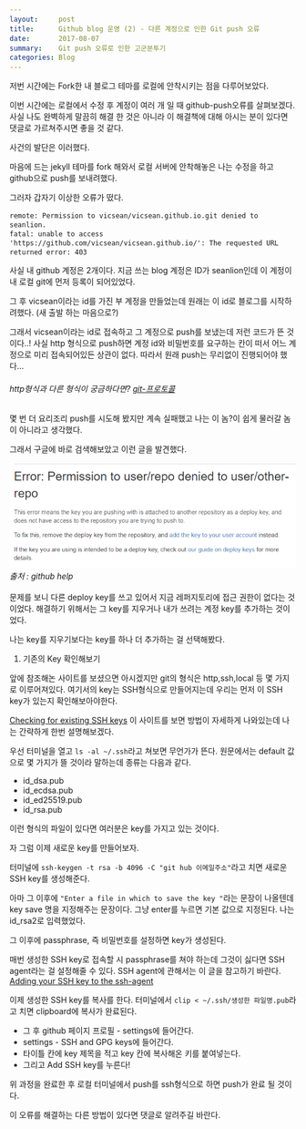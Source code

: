 ```yaml
---
layout:     post
title:      Github blog 운영 (2) - 다른 계정으로 인한 Git push 오류 
date:       2017-08-07
summary:    Git push 오류로 인한 고군분투기
categories: Blog
---
```

저번 시간에는 Fork한 내 블로그 테마를 로컬에 안착시키는 점을 다루어보았다. 

이번 시간에는 로컬에서 수정 후 계정이 여러 개 일 때 github-push오류를 살펴보겠다. 사실 나도 완벽하게 말끔히 해결 한 것은 아니라 이 해결책에 대해 아시는 분이 있다면 댓글로 가르쳐주시면 좋을 것 같다. 

사건의 발단은 이러했다.

마음에 드는 jekyll 테마를 fork 해와서 로컬 서버에 안착해놓은 나는 수정을 하고 github으로 push를 보내려했다.

그러자 갑자기 이상한 오류가 떴다.
```
remote: Permission to vicsean/vicsean.github.io.git denied to seanlion.
fatal: unable to access 'https://github.com/vicsean/vicsean.github.io/': The requested URL returned error: 403
```

사실 내 github 계정은 2개이다. 
지금 쓰는 blog 계정은 ID가 seanlion인데 이 계정이 내 로컬 git에 먼저 등록이 되어있었다.

그 후 vicsean이라는 id를 가진 부 계정을 만들었는데 원래는 이 id로 블로그를 시작하려했다. (새 출발 하는 마음으로?)
 
그래서 vicsean이라는 id로 접속하고 그 계정으로 push를 보냈는데 저런 코드가 뜬 것이다..! 사실 http 형식으로 push하면 계정 id와 비밀번호를 요구하는 칸이 떠서 어느 계정으로 미리 접속되어있든 상관이 없다. 따라서 원래 push는 무리없이 진행되어야 했다... 

###### http형식과 다른 형식이 궁금하다면?  [git-프로토콜](https://git-scm.com/book/ko/v1/Git-%EC%84%9C%EB%B2%84-%ED%94%84%EB%A1%9C%ED%86%A0%EC%BD%9C)

몇 번 더 요리조리 push를 시도해 봤지만 계속 실패했고 나는 이 놈?이 쉽게 물러갈 놈이 아니라고 생각했다.

그래서 구글에 바로 검색해보았고 이런 글을 발견했다. 
<br>

<img src ="/images/github_pusherror.PNG" alt ="alt text" width="750" height=""/>

<div class ="align-center"><em>출처 : github help</em></div>

<br>
문제를 보니 다른 deploy key를 쓰고 있어서 지금 레퍼지토리에 접근 권한이 없다는 것이었다. 해결하기 위해서는 그 key를 지우거나 내가 쓰려는 계정 key를 추가하는 것이었다. 

나는 key를 지우기보다는 key를 하나 더 추가하는 걸 선택해봤다.

1. 기존의 Key 확인해보기

앞에 참조해논 사이트를 보셨으면 아시겠지만 git의 형식은 http,ssh,local 등 몇 가지로 이루어져있다. 
여기서의 key는 SSH형식으로 만들어지는데 우리는 먼저 이 SSH key가 있는지 확인해보아야한다. 

[Checking for existing SSH keys](https://help.github.com/articles/checking-for-existing-ssh-keys/) 이 사이트를 보면 방법이 자세하게 나와있는데 나는 간략하게 한번 설명해보겠다. 

우선 터미널을 열고 `ls -al ~/.ssh`라고 쳐보면 무언가가 뜬다.
원문에서는 default 값으로 몇 가지가 뜰 것이라 말하는데 종류는 다음과 같다.
- id_dsa.pub
- id_ecdsa.pub
- id_ed25519.pub
- id_rsa.pub

이런 형식의 파일이 있다면 여러분은 key를 가지고 있는 것이다.


자 그럼 이제 새로운 key를 만들어보자.

터미널에 `ssh-keygen -t rsa -b 4096 -C "git hub 이메일주소"`라고 치면 새로운 SSH key를 생성해준다.

아마 그 이후에 ```"Enter a file in which to save the key "```라는 문장이 나올텐데 key save 명을 지정해주는 문장이다. 
그냥 enter를 누르면 기본 값으로 지정된다. 나는 id_rsa2로 입력했었다. 

그 이후에 passphrase, 즉 비밀번호를 설정하면 key가 생성된다.

매번 생성한 SSH key로 접속할 시 passphrase를 쳐야 하는데 그것이 싫다면 SSH agent라는 걸 설정해줄 수 있다. 
SSH agent에 관해서는 이 글을 참고하기 바란다. [Adding your SSH key to the ssh-agent](https://help.github.com/articles/generating-a-new-ssh-key-and-adding-it-to-the-ssh-agent/)

이제 생성한 SSH key를 복사를 한다. 터미널에서 `clip < ~/.ssh/생성한 파일명.pub`라고 치면 clipboard에 복사가 완료된다.
- 그 후 github 페이지 프로필 - settings에 들어간다.
- settings - SSH and GPG keys에 들어간다.
- 타이틀 칸에 key 제목을 적고 key 칸에 복사해온 키를 붙여넣는다.
- 그리고 Add SSH key를 누른다!


위 과정을 완료한 후 로컬 터미널에서 push를 ssh형식으로 하면 push가 완료 될 것이다. 

이 오류를 해결하는 다른 방법이 있다면 댓글로 알려주길 바란다. 
